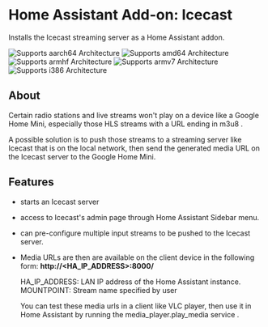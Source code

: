 # Home Assistant Add-on: Icecast

Installs the Icecast streaming server as a Home Assistant addon.

![Supports aarch64 Architecture][aarch64-shield] ![Supports amd64 Architecture][amd64-shield] ![Supports armhf Architecture][armhf-shield] ![Supports armv7 Architecture][armv7-shield] ![Supports i386 Architecture][i386-shield]

## About

Certain radio stations and live streams won't play on a device like a Google Home Mini, especially those HLS streams with a URL ending in m3u8 .

A possible solution is to push those streams to a streaming server like Icecast that is on the local network, then send the generated media URL on the Icecast server to the Google Home Mini.

## Features

- starts an Icecast server
- access to Icecast's admin page through Home Assistant Sidebar menu.
- can pre-configure multiple input streams to be pushed to the Icecast server.

- Media URLs are then are available on the client device in the following form:
  **http://<HA_IP_ADDRESS>:8000/<MOUNTPOINT>**

  HA_IP_ADDRESS: LAN IP address of the Home Assistant instance.
  MOUNTPOINT: Stream name specified by user

  You can test these media urls in a client like VLC player, then use it in Home Assistant by running the media_player.play_media service .

[aarch64-shield]: https://img.shields.io/badge/aarch64-yes-green.svg
[amd64-shield]: https://img.shields.io/badge/amd64-yes-green.svg
[armhf-shield]: https://img.shields.io/badge/armhf-yes-green.svg
[armv7-shield]: https://img.shields.io/badge/armv7-yes-green.svg
[i386-shield]: https://img.shields.io/badge/i386-yes-green.svg
